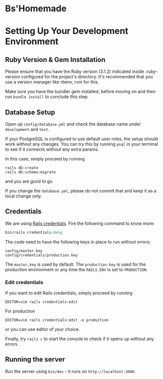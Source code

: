 # Bs'Homemade

# Setting Up Your Development Environment

## Ruby Version & Gem Installation

Please ensure that you have the Ruby version (3.1.2) indicated inside .ruby-version configured for the project's directory. 
It's recommended that you use a version manager like rbenv, rvm for this.

Make sure you have the bundler gem installed, before moving on and then run `bundle install` to conclude this step.

## Database Setup

Open up `config/database.yml` and check the database name under `development` and `test`.

If your PostgreSQL is configured to use default user roles, the setup should work without any changes. You can try 
this by running `psql` in your terminal to see if it connects without any extra params.

In this case, simply proceed by running

```
rails db:create
rails db:schema:migrate
```

and you are good to go.

If you change the `database.yml`, please do not commit that and keep it as a local change only.

## Credentials

We are using [Rails credentials](https://edgeguides.rubyonrails.org/security.html#custom-credentials). Fire the following command to know more:
```ruby
bin/rails credentials:help
```

The code need to have the following keys in place to run without errors:

```
config/master.key
config/credentials/production.key
```

The `master.key` is used by default. The `production.key` is used for the production environment or any time the `RAILS_ENV` is set to `PRODUCTION`.

### Edit credentials
If you want to edit Rails credentials, simply proceed by running

```
EDITOR=vim rails credentials:edit
```
For production

```
EDITOR=vim rails credentials:edit -e production
```

or you can use editor of your choice.

Finally, try `rails c` to start the console to check if it opens up without any errors.

## Running the server

Run the server using `bin/dev` - it runs on `http://localhost:3000`.
